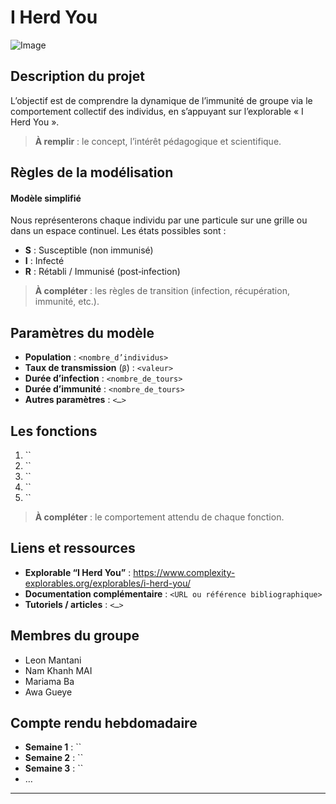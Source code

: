 # I Herd You

![Image](<chemin_ou_URL_de_l’image>)

## Description du projet

L’objectif est de comprendre la dynamique de l’immunité de groupe via le comportement collectif des individus, en s’appuyant sur l’explorable « I Herd You ».  
> **À remplir** : le concept, l’intérêt pédagogique et scientifique.

## Règles de la modélisation

#### Modèle simplifié  
Nous représenterons chaque individu par une particule sur une grille ou dans un espace continuel. Les états possibles sont :  
- **S** : Susceptible (non immunisé)  
- **I** : Infecté  
- **R** : Rétabli / Immunisé (post‐infection)  

> **À compléter** : les règles de transition (infection, récupération, immunité, etc.).

## Paramètres du modèle

- **Population** : `<nombre_d’individus>`  
- **Taux de transmission** (`β`) : `<valeur>`  
- **Durée d’infection** : `<nombre_de_tours>`  
- **Durée d’immunité** : `<nombre_de_tours>`  
- **Autres paramètres** : `<…>`

## Les fonctions
1. ``  
2. ``  
3. ``  
4. ``  
5. ``  

> **À compléter** : le comportement attendu de chaque fonction.

## Liens et ressources

- **Explorable “I Herd You”** : https://www.complexity-explorables.org/explorables/i-herd-you/  
- **Documentation complémentaire** : `<URL ou référence bibliographique>`  
- **Tutoriels / articles** : `<…>`

## Membres du groupe

- Leon Mantani
- Nam Khanh MAI
- Mariama Ba
- Awa Gueye

## Compte rendu hebdomadaire

- **Semaine 1** : ``  
- **Semaine 2** : ``  
- **Semaine 3** : ``  
- …

---
